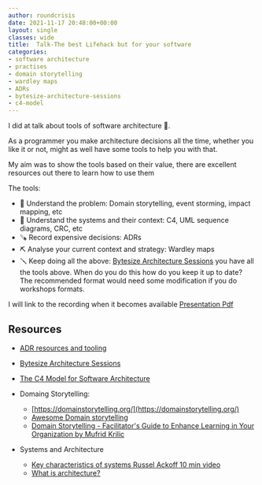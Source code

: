 ```yaml
---
author: roundcrisis
date: 2021-11-17 20:48:00+00:00
layout: single
classes: wide
title:  Talk-The best Lifehack but for your software 
categories:
- software architecture
- practises
- domain storytelling
- wardley maps
- ADRs
- bytesize-architecture-sessions
- c4-model
---
```


I did at talk about tools of software architecture 🎉. 

As a programmer you make architecture decisions all the time, whether you like it or not, might as well have some tools to help you with that.

My aim was to show the tools based on their value, there are excellent resources out there to learn how to use them

The tools: 


* 🔧 Understand the problem: Domain storytelling, event storming, impact mapping, etc
* 🔨 Understand the systems and their context: C4, UML sequence diagrams, CRC, etc
* 🪚  Record expensive decisions: ADRs
* ⛏️  Analyse your current context and strategy: Wardley maps
* 🪛 Keep doing all the above: [Bytesize Architecture Sessions](https://bytesizearchitecturesessions.com/) you have all the tools above. When do you do this how do you keep it up to date? The recommended format would need some modification if you do workshops formats.


I will link to the recording when it becomes available
[Presentation Pdf](https://www.roundcrisis.com/presentations/The-best-life-hack-but-for-your-software.pdf)

## Resources

* [ADR resources and tooling](https://adr.github.io/)
* [Bytesize Architecture Sessions](https://bytesizearchitecturesessions.com/)
* [The C4 Model for Software Architecture](https://www.infoq.com/articles/C4-architecture-model/)
* Domaing Storytelling: 
   * [https://domainstorytelling.org/](https://domainstorytelling.org/)
   * [Awesome Domain storytelling](https://github.com/hofstef/awesome-domain-storytelling)
  * [Domain Storytelling - Facilitator's Guide to Enhance Learning in Your Organization by Mufrid Krilic](https://www.youtube.com/watch?v=ANfYEt16vRI)

* Systems and Architecture

    * [Key characteristics of systems Russel Ackoff 10 min video](https://www.youtube.com/watch?v=OqEeIG8aPPk)
    * [What is architecture?](https://www.bredemeyer.com/whatis.htm)
